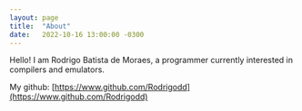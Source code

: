 ```yaml
---
layout: page
title:  "About"
date:   2022-10-16 13:00:00 -0300
---
```


Hello! I am Rodrigo Batista de Moraes, a programmer currently interested in
compilers and emulators.

My github: [https://www.github.com/Rodrigodd](https://www.github.com/Rodrigodd)
